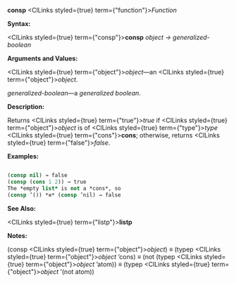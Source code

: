 **consp** <ClLinks styled={true} term={"function"}><i>Function</i></ClLinks> 



**Syntax:** 



<ClLinks styled={true} term={"consp"}><b>consp</b></ClLinks> *object → generalized-boolean* 



**Arguments and Values:** 



<ClLinks styled={true} term={"object"}><i>object</i></ClLinks>—an <ClLinks styled={true} term={"object"}><i>object</i></ClLinks>. 



*generalized-boolean*—a *generalized boolean*. 







 



 



**Description:** 



Returns <ClLinks styled={true} term={"true"}><i>true</i></ClLinks> if <ClLinks styled={true} term={"object"}><i>object</i></ClLinks> is of <ClLinks styled={true} term={"type"}><i>type</i></ClLinks> <ClLinks styled={true} term={"cons"}><b>cons</b></ClLinks>; otherwise, returns <ClLinks styled={true} term={"false"}><i>false</i></ClLinks>. 



**Examples:**
```lisp

(consp nil) → false 
(consp (cons 1 2)) → true 
The *empty list* is not a *cons*, so 
(consp ’()) *≡* (consp ’nil) → false 

```
**See Also:** 



<ClLinks styled={true} term={"listp"}><b>listp</b></ClLinks> 



**Notes:** 



(consp <ClLinks styled={true} term={"object"}><i>object</i></ClLinks>) *≡* (typep <ClLinks styled={true} term={"object"}><i>object</i></ClLinks> ’cons) *≡* (not (typep <ClLinks styled={true} term={"object"}><i>object</i></ClLinks> ’atom)) *≡* (typep <ClLinks styled={true} term={"object"}><i>object</i></ClLinks> ’(not atom)) 



